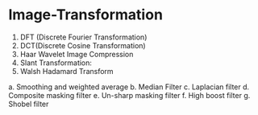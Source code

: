 # Image-Transformation
1. DFT (Discrete Fourier Transformation)
2. DCT(Discrete Cosine Transformation)
3. Haar Wavelet Image Compression
4. Slant Transformation:
5. Walsh Hadamard Transform

a. Smoothing and weighted average
b. Median Filter
c. Laplacian filter
d. Composite masking filter
e. Un-sharp masking filter
f. High boost filter
g. Shobel filter
